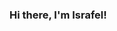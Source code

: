 ### Hi there, I'm Israfel!

<!--
**israfelsr/israfelsr** is a ✨ _special_ ✨ repository because its `README.md` (this file) appears on your GitHub profile.

Here are some ideas to get you started:

- 🔭 I’m currently working on my MSc. of Electrical Engineering.
- 📫 How to reach me: israfel.sr@gmail.com
- ⚡ Fun fact: 📚 🏊‍ 🏃‍ 🛩 🤖 🧠 
